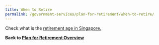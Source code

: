 ```yaml
---
title: When to Retire
permalink: /government-services/plan-for-retirement/when-to-retire/
---
```


Check what is the <a href="https://www.mom.gov.sg/employment-practices/retirement" target="_blank">retirement age in Singapore.</a>

**Back to [Plan for Retirement Overview](/government-services/plan-for-retirement/overview/)**